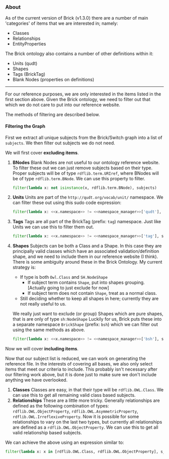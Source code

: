 ### About
As of the current version of Brick (v1.3.0) there are a number of main 'categories' of items that we are interested in; namely:
* Classes
* Relationships
* EntityProperties

The Brick ontology also contains a number of other definitions within it:
* Units (qudt)
* Shapes
* Tags (BrickTag)
* Blank Nodes (properties on definitions)

---

For our reference purposes, we are only interested in the items listed in the first section above. Given the Brick ontology, we need to filter out that which we do not care to put into our reference website. 

The methods of filtering are described below.

#### Filtering the Graph
First we extract all unique subjects from the Brick/Switch graph into a list of `subjects`. We then filter out subjects we do not need.

We will first cover **excluding items**.
1. **BNodes**
   Blank Nodes are not useful to our ontology reference website. To filter these out we can just remove subjects based on their type.
   Proper subjects will be of type `rdflib.term.URIref`, where BNodes will be of type `rdflib.term.BNode`. We can use this property to filter.
   ```python
   filter(lambda x: not isinstance(x, rdflib.term.BNode), subjects)
   ```
2. **Units**
   Units are part of the `http://qudt.org/vocab/unit/` namespace. We can filter these out using this sudo code expression:
   ```python
   filter(lambda x: <<x.namespace>> != <<namespace_manager>>['qudt'], subjects)
   ```

3. **Tags**
   Tags are all part of the BrickTag (prefix: `tag`) namespace. Just like Units we can use this to filter them out. 
   ```python
   filter(lambda x: <<x.namespace>> != <<namespace_manager>>['tag'], subjects)
   ```

4. **Shapes**
   Subjects can be both a Class and a Shape. In this case they are principally valid classes which have an associated validation/definition shape, and we need to include them in our reference website (I think). There is some ambiguity around these in the Brick Ontology. My current strategy is:
   * If type is both `Owl.Class` and `SH.NodeShape`
     * If subject term contains `Shape`, put into shapes grouping. [Actually going to just exclude for now]
     * If subject term does not contain `Shape`, treat as a normal class.
   * Still deciding whether to keep all shapes in here; currently they are not really useful to us.

   We really just want to exclude (or group) Shapes which are pure shapes, that is are only of type `sh:NodeShape`
   Luckily for us, Brick puts these into a separate namespace `BrickShape` (prefix: `bsh`) which we can filter out using the same methods as above.
   ```python
   filter(lambda x: <<x.namespace>> != <<namespace_manager>>['bsh'], subjects)
   ```

Now we will cover **including items**.

Now that our subject list is reduced, we can work on generating the reference file.
In the interests of covering all bases, we also only select items that meet our criteria to include. This probably isn't necessary after our filtering work above, but it is done just to make sure we don't include anything we have overlooked.

1. **Classes**
   Classes are easy, in that their type will be `rdflib.OWL.Class`. We can use this to get all remaining valid class based subjects.
2. **Relationships**
   These are a little more tricky. Generally relationships are defined as the following combination of types: `rdflib.OWL.ObjectProperty`, `rdflib.OWL.AsymmetricProperty`, `rdflib.OWL.IrreflexiveProperty`. Now it is possible for some relationships to vary on the last two types, but currently all relationships are defined as a `rdflib.OWL.ObjectProperty`. We can use this to get all valid relationship based subjects.

We can achieve the above using an expression similar to:
```python
filter(lambda x: x in [rdflib.OWL.Class, rdflib.OWL.ObjectProperty], s_class)
```